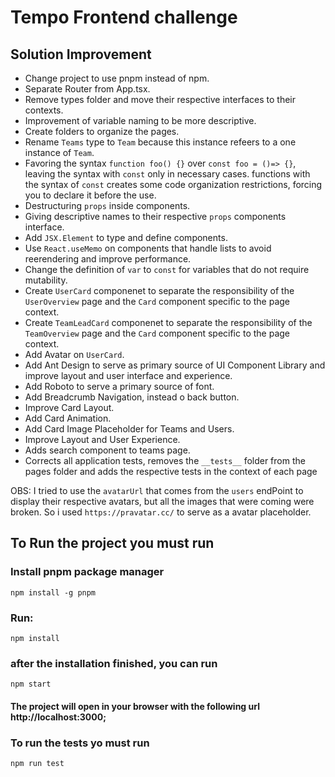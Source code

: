 # Tempo Frontend challenge

## Solution Improvement

- Change project to use pnpm instead of npm.
- Separate Router from App.tsx.
- Remove types folder and move their respective interfaces to their contexts.
- Improvement of variable naming to be more descriptive.
- Create folders to organize the pages.
- Rename `Teams` type to `Team` because this instance refeers to a one instance of `Team`.
- Favoring the syntax `function foo() {}` over `const foo = ()=> {}`,
  leaving the syntax with `const` only in necessary cases. functions with the syntax
  of `const` creates some code organization restrictions, forcing you to declare it before the
  use.
- Destructuring `props` inside components.
- Giving descriptive names to their respective `props` components interface.
- Add `JSX.Element` to type and define components.
- Use `React.useMemo` on components that handle lists to avoid reerendering and improve performance.
- Change the definition of `var` to `const` for variables that do not require mutability.
- Create `UserCard` componenet to separate the responsibility of the `UserOverview` page and the `Card` component specific to the page context.
- Create `TeamLeadCard` componenet to separate the responsibility of the `TeamOverview` page and the `Card` component specific to the page context.
- Add Avatar on `UserCard`.
- Add Ant Design to serve as primary source of UI Component Library and improve layout and user interface and experience.
- Add Roboto to serve a primary source of font.
- Add Breadcrumb Navigation, instead o back button.
- Improve Card Layout.
- Add Card Animation.
- Add Card Image Placeholder for Teams and Users.
- Improve Layout and User Experience.
- Adds search component to teams page.
- Corrects all application tests, removes the `__tests__` folder from the pages folder and adds the respective tests in the context of each page

OBS: I tried to use the `avatarUrl` that comes from the `users` endPoint to display their respective avatars, but all the images that were coming were broken.
So i used `https://pravatar.cc/` to serve as a avatar placeholder.

## To Run the project you must run

### Install pnpm package manager

```terminal
npm install -g pnpm
```

### Run:

```terminal
npm install
```

### after the installation finished, you can run

```terminal
npm start
```

#### The project will open in your browser with the following url http://localhost:3000;

### To run the tests yo must run

```terminal
npm run test
```
